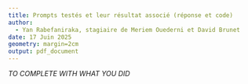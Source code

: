```yaml
---
title: Prompts testés et leur résultat associé (réponse et code)
author:
  - Yan Rabefaniraka, stagiaire de Meriem Ouederni et David Brunet
date: 17 Juin 2025
geometry: margin=2cm
output: pdf_document
---
```


*TO COMPLETE WITH WHAT YOU DID*